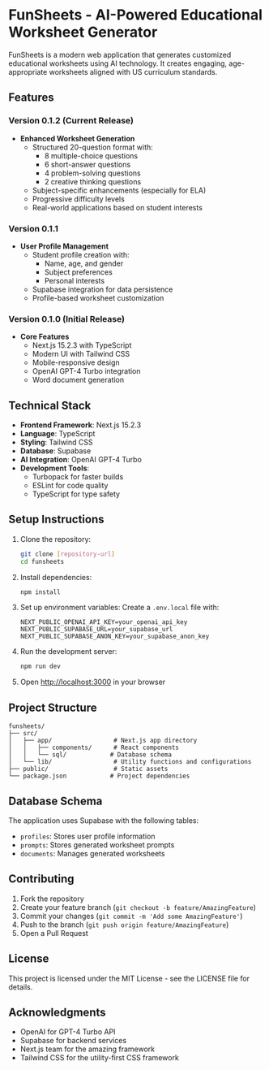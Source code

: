 # FunSheets - AI-Powered Educational Worksheet Generator

FunSheets is a modern web application that generates customized educational worksheets using AI technology. It creates engaging, age-appropriate worksheets aligned with US curriculum standards.

## Features

### Version 0.1.2 (Current Release)
- **Enhanced Worksheet Generation**
  - Structured 20-question format with:
    - 8 multiple-choice questions
    - 6 short-answer questions
    - 4 problem-solving questions
    - 2 creative thinking questions
  - Subject-specific enhancements (especially for ELA)
  - Progressive difficulty levels
  - Real-world applications based on student interests

### Version 0.1.1
- **User Profile Management**
  - Student profile creation with:
    - Name, age, and gender
    - Subject preferences
    - Personal interests
  - Supabase integration for data persistence
  - Profile-based worksheet customization

### Version 0.1.0 (Initial Release)
- **Core Features**
  - Next.js 15.2.3 with TypeScript
  - Modern UI with Tailwind CSS
  - Mobile-responsive design
  - OpenAI GPT-4 Turbo integration
  - Word document generation

## Technical Stack

- **Frontend Framework**: Next.js 15.2.3
- **Language**: TypeScript
- **Styling**: Tailwind CSS
- **Database**: Supabase
- **AI Integration**: OpenAI GPT-4 Turbo
- **Development Tools**:
  - Turbopack for faster builds
  - ESLint for code quality
  - TypeScript for type safety

## Setup Instructions

1. Clone the repository:
   ```bash
   git clone [repository-url]
   cd funsheets
   ```

2. Install dependencies:
   ```bash
   npm install
   ```

3. Set up environment variables:
   Create a `.env.local` file with:
   ```
   NEXT_PUBLIC_OPENAI_API_KEY=your_openai_api_key
   NEXT_PUBLIC_SUPABASE_URL=your_supabase_url
   NEXT_PUBLIC_SUPABASE_ANON_KEY=your_supabase_anon_key
   ```

4. Run the development server:
   ```bash
   npm run dev
   ```

5. Open [http://localhost:3000](http://localhost:3000) in your browser

## Project Structure

```
funsheets/
├── src/
│   ├── app/                 # Next.js app directory
│   │   ├── components/      # React components
│   │   └── sql/            # Database schema
│   └── lib/                 # Utility functions and configurations
├── public/                  # Static assets
└── package.json            # Project dependencies
```

## Database Schema

The application uses Supabase with the following tables:
- `profiles`: Stores user profile information
- `prompts`: Stores generated worksheet prompts
- `documents`: Manages generated worksheets

## Contributing

1. Fork the repository
2. Create your feature branch (`git checkout -b feature/AmazingFeature`)
3. Commit your changes (`git commit -m 'Add some AmazingFeature'`)
4. Push to the branch (`git push origin feature/AmazingFeature`)
5. Open a Pull Request

## License

This project is licensed under the MIT License - see the LICENSE file for details.

## Acknowledgments

- OpenAI for GPT-4 Turbo API
- Supabase for backend services
- Next.js team for the amazing framework
- Tailwind CSS for the utility-first CSS framework
